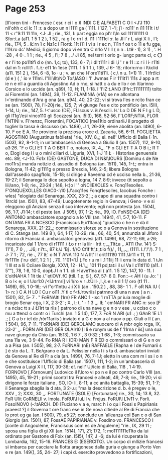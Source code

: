# Page 253

[ll'ioren tini - Frnnccse ( esr. r ci l o )I INDI C E ALFABETI C O I <J'J 110 nll'ohh c cl lc 11 :r. a dopo un n l1111 ga ( 1111. I 127, 1 -'l; j1 · rd11' n i11 111t i t/ 11 < r'1Ł11 11 11n, <J· JI ; rie., 131, I: part eggia no pl'r l\ln ssl 1111ll1111 0 Sfor:t.a (a11. 1 5 1 2 ), 1 52 , ra g l c rn l d. l11 l 1111cl :r. la Jl l' r L uigi X li , l'l; rie., 174, 5 . lŁ'rn 1 c Nz1c I FlortŁ 11t i11 I vi s i r ec n, 111n f os t o 11 e fu gge, l'l1Łro dc' Medici; li giorno dopo vi en tra C nrlo V l ll ( n n . Lt9 · 1), 3 1) , '. H ·28 , 4 0-. 1 1 ; rie., 4 5 , l'l; 7 8 , ./ Ji 85, nel terri t orio g- iungc parte ci, c :o: e r l'i to po11tifì d o (nn. 1,c; to), 133, 6 · 7; i dl't111r i di l,i ' r e 11 ::c r i l i· r11ti dal m 1: rclllt1 . f..Ł· e11 1n 1ese (1111. 1 5 1 1 ), 139, J 6- 1S; ritorn:rno i l\kclid (a11. 151 2 ), 154, 6 -8, 1o · u ; v. an che l·ì'ore11ti11i. ( c,\ n u. 1>1) 11 . 1 lfrt!ici (d e ) ( ,' io v 111mi. l"llll\llt\NO To:\IASO I 'l' Jwmas F ir 111it11 111s J app a rt ie n e nll a guardia cli Agostino Ad o rno, si hatt c a du e llo r on l\Iarinno Corsico e lo uccide (an. q89), 10, H; 11, 1-18. l''I\'IZ:t.ANO [Ffri::111111111) tolto ai Fiorentini (an. 1494), 39, 11-12. FLAMINIA (v1A) se ne allontana l<'erdinando d'Ara g ona (an. q94), 40, 20-22; vi si trova l'es e rcito fran ce se (an. 1500), 78, l'l-20j rie., 125, 7; vi giunge l'es e cito pontificio (an. I5II), 1-14, U; rie., 147, 5. !<'usco (DE), FLlscus v. iŁì'esclii. IŁ' Lo D DE N F I g L D, gli I11g'/esi vinco110 gli Scozzesi (an. I5I3), 168, 52·56, l''LORF;NTIA, FLOR l'NTINI v. Fì'renzc, Fiorentini, FOCATICO [me11tio ordinariiJ il progetto di toglier la tassa è discusso (an. 1489), J 1, 26-39; viene abolita (an. I490), 6-10. F oc E A, 11e proviene la preziosa croce d. Zacaria, 56, 6-11. FOGLIETTA AGOSTINO [Augustinus faòlieta) "rie., XIV, 8,,; el. nel!' Ufficio di Balia (-1n. I503), 92, 8-1<1; in un'ambasceria di Genova a Giulio II (an. 1507), 112, 9-10, a3·26. "F o GLI ET T A O BER T o, notaro, IX, 4,,. "F o GLI ET T A O B i,; R T o, Elogi deg l i u o mini ciliari d. Liguria, XVI, 1-J 11 Ł - Historiae genuensis etc. 89, <J-10. Fo1x (DE} GASTONE, DUCA DI N&l\IOURS [Dominu s de Ne mo11rs] manda notizie d. assedio di Bologna (an. 1511), 145, 1-Ł; entra in Bologna, 11·42; gi1111g e presso Brescia, 146, 2-5; libera Bologna dall'assedio spagflolo, 15-18; si dirige a Ravenna cd è ucciso nella b., 21·36, 19-27; il Senarega lo dice sepolto a logna, 14 7, 8·9; invece (tt sepolto a liii/ano, 1-8; rie., 23·24 ; 148, l<)o l' ' oNCllEXOLES v. Fonq11exolles. F'ONQUEXOLLES GIAC0-:\10 [J'acq11es Fonqt1esolles, Iacobus Fonche : wles) "elogiato dal Senarega, XXX, 23-2',,; a capo di una squadra contro i 1ìtrcld (an. I50I), 83, 47-49; Luogotenente regio in Genova; i Geno· v e si eleggono gli Anziani senza il suo intervento; egli non protesta (an. 1504), 96, 1·7, J1·14; t di peste (an. J 505), 97, 1-2; rie., 99, IO. FoNSE:CA (DE) ANTONIO ambasciatore spagnolo a lo VIII (an. 1494), 41, 5·7, 10-11. F ONTANA FR A NCESCO [Franciscus IŁò11tana] "giudizio c he n e dà il Senarega, XXX, 21-22,,; commissario sforze sc o a Genova in sostituzione di C. Stanga (an. 149 8 ), 64, 1·17, 10-29; rie., 66, 40, 54; annunzia al Jlforo il ritorno di Francia d. ambasciatori genovesi (a11. 1499), 68, 72·11; 69, a·26; incaricato dal 1 1/oro di r11111 / Ło r rr la lilr · lrtt r;,.,,11tŁa ,. A111 (1w. 14') S· 11'1), 7 0 , , .J6; r i't:., 87 Ł/J 'Bj . f//O Cflf'ft',t:,t:io f()/ , 11,,,.,, (1111. I./'/'/). 7 1 , J· 7 1 ; 72, rie ., 77 IŁ' o N T ANA 110 N A llt' l! orit1111!0 1111 /Jr11 v 11, 11 flr1111n ('ru· ddl', 1 2 1 ) , 70. 1"01<1.Ì (.Fo r u m l .1'11iij 11 li erra In data d. 1 tJn 'l lll st a lii Cciiare Borgla, XXVI, 12 · H.1,,; 101 11 pd,tat:i il ul Va l c11tl110 (a11. I 5""), 78, 1·8, 10·0, dopŁJ I n 1 1. cli H ave11na al ( a11. 1 5 12), 147, 10 · 11. l Ł'oitNAHA 1 1lt tle /.''etlOVt'.fC (ttll. 1.p; S ), 67, 57· 6 0. Fon::-< AH I (u Jo: ' ) B o I< e; o I !Jor1:0 /<ÌJrtrnri] vi 1/ro v r J:Ùlll· ,!.,Ł·e r e il 1 1/ oro (t1 11 . 1498), 65, 1 0-16; ·vi f'cr11nttu J:i X li (an . 150.2 ) , 88, 38- 1 1 . F oR NA IU ( 1> n: ) C A H LO [ Cu r ol11 .Y ti c f<fJrtwriisl patrnno di una n ave ( a n . 1501), 82, 5- 7 . " FoRNAltl (1rn) FR ANC 1 -:sc 1 rnTTA pr iuia moglie di brogio Senar ega, I X, 2 3-2' ; X , I; t, ' - 1 3 ,,. IŁ ' cmNARI FR ANC n: sco [F r a ncisc tt s J Łì1rt ta riis ] patrono di una nave g e n o v ese , u cciso c o mu a ttencl o contr o i Turchi (an. 1 5 14), 177, 7. FoR N ARl (u1 .; ) GAnR 1E L1 .; [ G a b r iel dc /ròr11ariis ) inviato d a G e nov a al nuov o pp. Giuli o II ( an. 1 504), 96, 7-11. "FoRNARI (DE) GEROLAMO suocero di A mbr ogio rcga, IX, 23-2' ,,. FORN ARI (DE) GER OLA!\10 [I li e ronym us de f 'Ì1rna r iis] una sua nave giunge da Chio (an. 1513), 1 6 7 , 3 0·32 ; 1 68 , 1-3; commissario su una 11a ve, 3 9-44. Fo RNA R I (DR) MAN F R ED o commissari o di G e n ov a a Pisa (an. I 505), 98, 2·7. FoRNARI (nE) RAFFAELE [Rapha e l de Furnarii s ] è sto da L. T. Be/grano e da L. Pelissier nella l i s ta d. ambasciatori inviati da Genova al Re di Fr a cia (an. 1499), 76, 7-1J; eletto in una com m i ss i o n e che sostituisce l'Ufficio di Balia (an. 1507), 111, 1-2; in un'ambasceria di Genova a Luigi X I I, 117, 30-36; e!. nel!' Uj/ìcio di Balia, 118 , 1 4·19. FORNOVO [.Fòrnovum] Ludovico il l\Ioro vi po n e il po contro Carlo VIII (an. 1495), 45, 19-21 ; primi scontrl tra Francesi e alleati, 49, 7-8; rie., 19·20; vi si dirigono le forze italiane , SO, IO· li, 8-11; a cc anita battaglia, 15-39; 51, 1-7; il Senarega sbaglia la d ata, 3 2-.u; "ma la descrizione d. b. è pregev o le, XXV , 2; XXXI, 30 ,,. FORTUNATE (ISOLE) [Fortunatae] rie., 30, 14; 13 8, 32. FoR Ul\t CoRNELII v. Imola. FoRUl\I IuLII v. Frejus. FoRUl\l L1v11 v. Forlì. FosoINOVO (-:\tARCH. DI) [Fucisno v a e, marc h i o qu i Fossi s Papirianis praeest ?] il Governa t ore franc ese in Ge nova cltiede al Re di Francia che lo prot eg ga (an. I 500), 79, a5·27; conclude un 'alleanza col Ban c o di San Giorgio (an. 1501), 87, FossAE PAPIRIANAE v. Fosdino·vo. FRANCESCO I [conte di Angoulème, Franciscus com es de Anguleme] "rie., IX, 29 11 ; sposa una figlia di gi XII (an. 1514), 171, 21; 172, 1; mo1111111e11to da lui ordinato per Gastone di Foix (an. I5I5), 147, J -6; da lui è ricuperata la Lombardia, 162, 15-16. FRANCES E: (ESERCITO). Un corpo di mllizie francesi si imbarca per cacciare la flotta aragonese dalla guria e giunge a Porto Ven e re (an. 149{), 35, 24- 27; i capi d. esercito provvedono a fortificazioni,